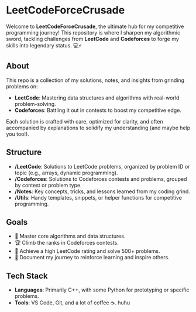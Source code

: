 # LeetCodeForceCrusade

Welcome to **LeetCodeForceCrusade**, the ultimate hub for my competitive programming journey! This repository is where I sharpen my algorithmic sword, tackling challenges from **LeetCode** and **Codeforces** to forge my skills into legendary status. 💻⚡

## About
This repo is a collection of my solutions, notes, and insights from grinding problems on:
- **LeetCode**: Mastering data structures and algorithms with real-world problem-solving.
- **Codeforces**: Battling it out in contests to boost my competitive edge.

Each solution is crafted with care, optimized for clarity, and often accompanied by explanations to solidify my understanding (and maybe help you too!).

## Structure
- **/LeetCode**: Solutions to LeetCode problems, organized by problem ID or topic (e.g., arrays, dynamic programming).
- **/Codeforces**: Solutions to Codeforces contests and problems, grouped by contest or problem type.
- **/Notes**: Key concepts, tricks, and lessons learned from my coding grind.
- **/Utils**: Handy templates, snippets, or helper functions for competitive programming.

## Goals
- 🥋 Master core algorithms and data structures.
- 🏆 Climb the ranks in Codeforces contests.
- 🌟 Achieve a high LeetCode rating and solve 500+ problems.
- 📝 Document my journey to reinforce learning and inspire others.

## Tech Stack
- **Languages**: Primarily C++, with some Python for prototyping or specific problems.
- **Tools**: VS Code, Git, and a lot of coffee ☕.
huhu
